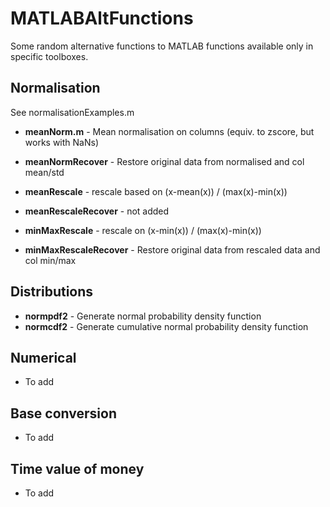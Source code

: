 # MATLABAltFunctions
Some random alternative functions to MATLAB functions available only in specific toolboxes.

## Normalisation
See normalisationExamples.m
* **meanNorm.m** - Mean normalisation on columns (equiv. to zscore, but works with NaNs)
* **meanNormRecover** - Restore original data from normalised and col mean/std

* **meanRescale** - rescale based on (x-mean(x)) / (max(x)-min(x))
* **meanRescaleRecover** - not added
* **minMaxRescale**  - rescale on (x-min(x)) / (max(x)-min(x))
* **minMaxRescaleRecover** - Restore original data from rescaled data and col min/max

## Distributions
* **normpdf2** - Generate normal probability density function
* **normcdf2** - Generate cumulative normal probability density function


## Numerical
* To add

## Base conversion
* To add

## Time value of money
* To add

